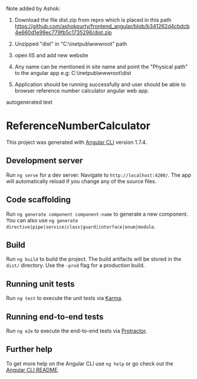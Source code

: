 Note added by Ashok:
1. Download the file dist.zip from repro which is placed in this path 
https://github.com/ashokpurty/frontend_angular/blob/b341262d4cbdcb4e660d1e99ec779fb5c1735296/dist.zip

2. Unzipped "dist" in "C:\inetpub\wwwroot" path 
3. open IIS and add new website
4. Any name can be mentioned in site name and point the "Physical path" to the angular app e.g:
    C:\inetpub\wwwroot\dist 
5.  Application should be running successfully and user should be able to browser reference number calculator angular web app.



autogenerated text
# ReferenceNumberCalculator

This project was generated with [Angular CLI](https://github.com/angular/angular-cli) version 1.7.4.

## Development server

Run `ng serve` for a dev server. Navigate to `http://localhost:4200/`. The app will automatically reload if you change any of the source files.

## Code scaffolding

Run `ng generate component component-name` to generate a new component. You can also use `ng generate directive|pipe|service|class|guard|interface|enum|module`.

## Build

Run `ng build` to build the project. The build artifacts will be stored in the `dist/` directory. Use the `-prod` flag for a production build.

## Running unit tests

Run `ng test` to execute the unit tests via [Karma](https://karma-runner.github.io).

## Running end-to-end tests

Run `ng e2e` to execute the end-to-end tests via [Protractor](http://www.protractortest.org/).

## Further help

To get more help on the Angular CLI use `ng help` or go check out the [Angular CLI README](https://github.com/angular/angular-cli/blob/master/README.md).

